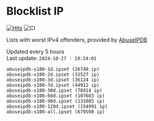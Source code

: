 # Blocklist IP

[![Hits](https://hits.seeyoufarm.com/api/count/incr/badge.svg?url=https%3A%2F%2Fgithub.com%2Fborestad%2Fblocklist-ip%2F&count_bg=%2379C83D&title_bg=%23555555&icon=&icon_color=%23E7E7E7&title=hits&edge_flat=false)](https://hits.seeyoufarm.com)  ![CI](https://img.shields.io/github/workflow/status/borestad/blocklist-ip/CI?style=flat-square)

Lists with worst IPv4 offenders, provided by [AbuseIPDB](https://www.abuseipdb.com/)

<!-- FOOTER-PLACEHOLDER -->
Updated every 5 hours<br>
Last update: `2024-10-27 - 10:24:01`
```
abuseipdb-s100-1d.ipset (26740 ip)
abuseipdb-s100-2d.ipset (32527 ip)
abuseipdb-s100-3d.ipset (36124 ip)
abuseipdb-s100-7d.ipset (44912 ip)
abuseipdb-s100-30d.ipset (78414 ip)
abuseipdb-s100-60d.ipset (107603 ip)
abuseipdb-s100-90d.ipset (131085 ip)
abuseipdb-s100-120d.ipset (154991 ip)
abuseipdb-s100-all.ipset (679598 ip)
```
